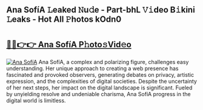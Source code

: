 ## Ana SofíA 𝙻eaked 𝙽u𝚍e - Part-bhL 𝚅𝚒deo B𝚒kini 𝙻eaks - Hot All 𝙿hotos kOdn0

# <h2><a href="http://ld3lz1.urlbe.top/?page=Ana+Sofi%cc%81A">🔗🔗👉👉 Ana SofíA P𝚑oto𝚜Vid𝚎o</a></h2>

[![Ana SofíA](https://i.imgur.com/eBuTRDB.gif)](http://ld3lz1.urlbe.top/?page=Ana+Sofi%cc%81A)
Ana SofíA, a complex and polarizing figure, challenges easy understanding. Her unique approach to creating a web presence has fascinated and provoked observers, generating debates on privacy, artistic expression, and the complexities of digital societies. Despite the uncertainty of her next steps, her impact on the digital landscape is significant. Fueled by unyielding resolve and undeniable charisma, Ana SofíA progress in the digital world is limitless.
